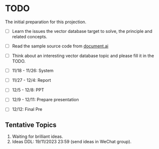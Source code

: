 # TODO

The initial preparation for this projection.

- [ ] Learn the issues the vector database target to solve, the principle and related concepts.
- [ ] Read the sample source code from [document.ai](https://github.com/GanymedeNil/document.ai)
- [ ] Think about an interesting vector database topic and please fill it in the TODO.
- [ ] 11/18 - 11/26: System
- [ ] 11/27 - 12/4: Report
- [ ] 12/5 - 12/8: PPT
- [ ] 12/9 - 12/11: Prepare presentation
- [ ] 12/12: Final Pre


## Tentative Topics

1. Waiting for brilliant ideas.
2. Ideas DDL: 19/11/2023 23:59 (send ideas in WeChat group).
